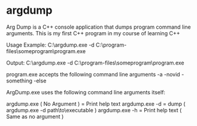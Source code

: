 # argdump
Arg Dump is a C++ console application that dumps program command line arguments.
This is my first C++ program in my course of learning C++

Usage Example:
C:\argdump.exe -d C:\program-files\someprogram\program.exe

Output:
C:\argdump.exe -d C:\program-files\someprogram\program.exe

program.exe accepts the following command line arguments
-a
-novid
-something
-else


ArgDump.exe uses the following command line arguments itself:

argdump.exe ( No Argument ) = Print help text
argdump.exe -d = dump ( argdump.exe -d path\to\executable )
argdump.exe -h = Print help text ( Same as no argument )
